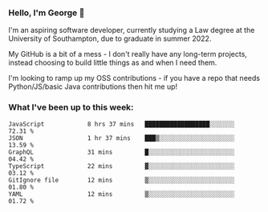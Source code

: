 ### Hello, I'm George 👋

I'm an aspiring software developer, currently studying a Law degree at the University of Southampton, due to graduate in summer 2022. 

My GitHub is a bit of a mess - I don't really have any long-term projects, instead choosing to build little things as and when I need them.

I'm looking to ramp up my OSS contributions - if you have a repo that needs Python/JS/basic Java contributions then hit me up!

<!--
**georgegebbett/georgegebbett** is a ✨ _special_ ✨ repository because its `README.md` (this file) appears on your GitHub profile.

Here are some ideas to get you started:

- 🔭 I’m currently working on ...
- 🌱 I’m currently learning ...
- 👯 I’m looking to collaborate on ...
- 🤔 I’m looking for help with ...
- 💬 Ask me about ...
- 📫 How to reach me: ...
- 😄 Pronouns: ...
- ⚡ Fun fact: ...
-->

### What I've been up to this week:
<!--START_SECTION:waka-->

```text
JavaScript            8 hrs 37 mins   ██████████████████░░░░░░░   72.31 %
JSON                  1 hr 37 mins    ███▒░░░░░░░░░░░░░░░░░░░░░   13.59 %
GraphQL               31 mins         █░░░░░░░░░░░░░░░░░░░░░░░░   04.42 %
TypeScript            22 mins         ▓░░░░░░░░░░░░░░░░░░░░░░░░   03.12 %
GitIgnore file        12 mins         ▒░░░░░░░░░░░░░░░░░░░░░░░░   01.80 %
YAML                  12 mins         ▒░░░░░░░░░░░░░░░░░░░░░░░░   01.72 %
```

<!--END_SECTION:waka-->
